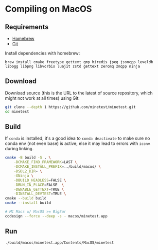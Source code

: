 # Compiling on MacOS

## Requirements

- [Homebrew](https://brew.sh/)
- [Git](https://git-scm.com/downloads)

Install dependencies with homebrew:

```
brew install cmake freetype gettext gmp hiredis jpeg jsoncpp leveldb libogg libpng libvorbis luajit zstd gettext zeromq zmqpp ninja
```

## Download

Download source (this is the URL to the latest of source repository, which might not work at all times) using Git:

```bash
git clone --depth 1 https://github.com/minetest/minetest.git
cd minetest
```

## Build

If `conda` is installed, it's a good idea to `conda deactivate` to make sure no conda env (not even base) is active, else it may lead to errors with `iconv` during linking.

```bash
cmake -B build -S . \
    -DCMAKE_FIND_FRAMEWORK=LAST \
    -DCMAKE_INSTALL_PREFIX=../build/macos/ \
    -DSDL2_DIR= \
    -GNinja \
    -DBUILD_HEADLESS=FALSE \
    -DRUN_IN_PLACE=FALSE  \
    -DENABLE_GETTEXT=TRUE \
    -DINSTALL_DEVTEST=TRUE \
cmake --build build
cmake --install build

# M1 Macs w/ MacOS >= BigSur
codesign --force --deep -s - macos/minetest.app
```

## Run

```bash
./build/macos/minetest.app/Contents/MacOS/minetest
```
